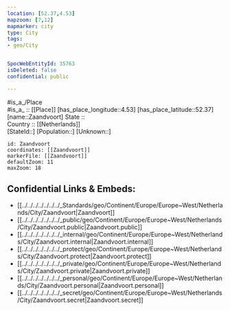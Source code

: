```yaml
---
location: [52.37,4.53] 
mapzoom: [7,12] 
mapmarker: city 
type: City
tags:
- geo/City


SpocWebEntityId: 35763
isDeleted: false
confidential: public

---
```

#is_a_/Place  
#is_a_ :: [[Place]] 
[has_place_longitude::4.53] 
[has_place_latitude::52.37] 
[name::Zaandvoort] 
State ::  
Country :: [[Netherlands]]  
[StateId::] 
[Population::] 
[Unknown::] 


```leaflet
id: Zaandvoort
coordinates: [[Zaandvoort]] 
markerFile: [[Zaandvoort]] 
defaultZoom: 11 
maxZoom: 18
```


## Confidential Links & Embeds: 
- [[../../../../../../../_Standards/geo/Continent/Europe/Europe~West/Netherlands/City/Zaandvoort|Zaandvoort]] 
- [[../../../../../../../_public/geo/Continent/Europe/Europe~West/Netherlands/City/Zaandvoort.public|Zaandvoort.public]] 
- [[../../../../../../../_internal/geo/Continent/Europe/Europe~West/Netherlands/City/Zaandvoort.internal|Zaandvoort.internal]] 
- [[../../../../../../../_protect/geo/Continent/Europe/Europe~West/Netherlands/City/Zaandvoort.protect|Zaandvoort.protect]] 
- [[../../../../../../../_private/geo/Continent/Europe/Europe~West/Netherlands/City/Zaandvoort.private|Zaandvoort.private]] 
- [[../../../../../../../_personal/geo/Continent/Europe/Europe~West/Netherlands/City/Zaandvoort.personal|Zaandvoort.personal]] 
- [[../../../../../../../_secret/geo/Continent/Europe/Europe~West/Netherlands/City/Zaandvoort.secret|Zaandvoort.secret]] 

